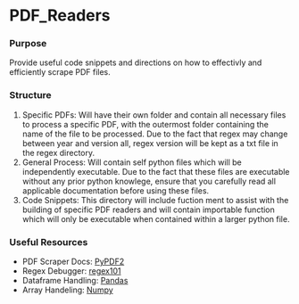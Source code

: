 # **PDF_Readers**

### Purpose
Provide useful code snippets and directions on how to effectivly and efficiently scrape PDF files.

### Structure
1. Specific PDFs: Will have their own folder and contain all necessary files to process a specific PDF, with the outermost folder containing the name of the file to be processed. Due to the fact that regex may change between year and version all, regex version will be kept as a txt file in the regex directory.
2. General Process: Will contain self python files which will be independently executable. Due to the fact that these files are executable without any prior python knowlege, ensure that you carefully read all applicable documentation before using these files.
3. Code Snippets: This directory will include fuction ment to assist with the building of specific PDF readers and will contain importable function which will only be executable when contained within a larger python file.  

### Useful Resources
- PDF Scraper Docs: [PyPDF2](https://pypi.org/project/PyPDF2/)
- Regex Debugger: [regex101](https://regex101.com/)
- Dataframe Handling: [Pandas](https://pandas.pydata.org/docs/user_guide/index.html#user-guide) 
- Array Handeling: [Numpy](https://numpy.org/doc/stable/user/index.html)
